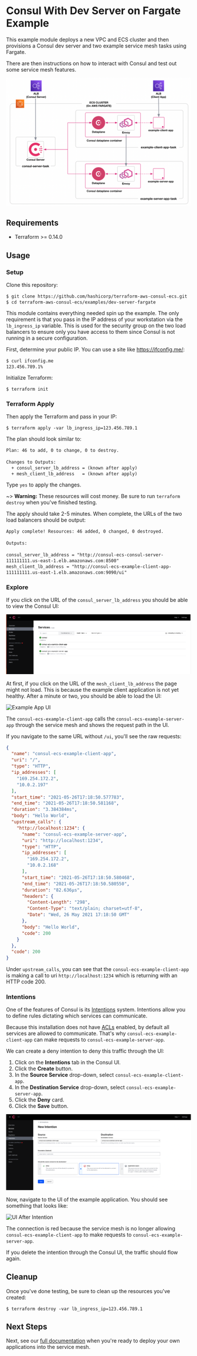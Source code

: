 # Consul With Dev Server on Fargate Example

This example module deploys a new VPC and ECS cluster and then provisions
a Consul dev server and two example service mesh tasks using Fargate.

There are then instructions on how to interact with Consul and test out
some service mesh features.

![Example architecture](https://github.com/hashicorp/terraform-aws-consul-ecs/blob/main/_docs/dev-server-fargate.png?raw=true)

## Requirements

* Terraform >= 0.14.0

## Usage

### Setup

Clone this repository:

```console
$ git clone https://github.com/hashicorp/terraform-aws-consul-ecs.git
$ cd terraform-aws-consul-ecs/examples/dev-server-fargate
```

This module contains everything needed spin up the example. The only
requirement is that you pass in the IP address of your workstation via the `lb_ingress_ip`
variable. This is used for the security group on the two load balancers to ensure
only you have access to them since Consul is not running in a secure configuration.

First, determine your public IP. You can use a site like https://ifconfig.me/:

```console
$ curl ifconfig.me
123.456.789.1%
```

Initialize Terraform:

```console
$ terraform init
```

### Terraform Apply

Then apply the Terraform and pass in your IP:

```console
$ terraform apply -var lb_ingress_ip=123.456.789.1
```

The plan should look similar to:

```shell
Plan: 46 to add, 0 to change, 0 to destroy.

Changes to Outputs:
  + consul_server_lb_address = (known after apply)
  + mesh_client_lb_address   = (known after apply)
```

Type `yes` to apply the changes.

~> **Warning:** These resources will cost money. Be sure to run `terraform destroy`
   when you've finished testing.

The apply should take 2-5 minutes. When complete, the URLs of the two load
balancers should be output:

```shell
Apply complete! Resources: 46 added, 0 changed, 0 destroyed.

Outputs:

consul_server_lb_address = "http://consul-ecs-consul-server-111111111.us-east-1.elb.amazonaws.com:8500"
mesh_client_lb_address = "http://consul-ecs-example-client-app-111111111.us-east-1.elb.amazonaws.com:9090/ui"
```

### Explore

If you click on the URL of the `consul_server_lb_address` you should be able
to view the Consul UI:

![Consul UI](https://github.com/hashicorp/terraform-aws-consul-ecs/blob/main/_docs/consul-ui.png?raw=true)

At first, if you click on the URL of the `mesh_client_lb_address` the page might not
load. This is because the example client application is not yet healthy. After
a minute or two, you should be able to load the UI:

![Example App UI](https://github.com/hashicorp/terraform-aws-consul-ecs/blob/main/_docs/example-app.png?raw=true)

The `consul-ecs-example-client-app` calls the `consul-ecs-example-server-app` through the service mesh
and shows the request path in the UI.

If you navigate to the same URL without `/ui`, you'll see the raw requests:

```json
{
  "name": "consul-ecs-example-client-app",
  "uri": "/",
  "type": "HTTP",
  "ip_addresses": [
    "169.254.172.2",
    "10.0.2.197"
  ],
  "start_time": "2021-05-26T17:18:50.577783",
  "end_time": "2021-05-26T17:18:50.581168",
  "duration": "3.384384ms",
  "body": "Hello World",
  "upstream_calls": {
    "http://localhost:1234": {
      "name": "consul-ecs-example-server-app",
      "uri": "http://localhost:1234",
      "type": "HTTP",
      "ip_addresses": [
        "169.254.172.2",
        "10.0.2.168"
      ],
      "start_time": "2021-05-26T17:18:50.580468",
      "end_time": "2021-05-26T17:18:50.580550",
      "duration": "82.636µs",
      "headers": {
        "Content-Length": "298",
        "Content-Type": "text/plain; charset=utf-8",
        "Date": "Wed, 26 May 2021 17:18:50 GMT"
      },
      "body": "Hello World",
      "code": 200
    }
  },
  "code": 200
}
```

Under `upstream_calls`, you can see that the `consul-ecs-example-client-app` is making
a call to uri `http://localhost:1234` which is returning with an HTTP code 200.

### Intentions

One of the features of Consul is its [Intentions](/docs/connect/intentions) system.
Intentions allow you to define rules dictating which services can communicate.

Because this installation does not have [ACLs](/docs/security/acl) enabled, by
default all services are allowed to communicate. That's why `consul-ecs-example-client-app`
can make requests to `consul-ecs-example-server-app`.

We can create a deny intention to deny this traffic through the UI:

1. Click on the **Intentions** tab in the Consul UI.
1. Click the **Create** button.
1. In the **Source Service** drop-down, select `consul-ecs-example-client-app`.
1. In the **Destination Service** drop-down, select `consul-ecs-example-server-app`.
1. Click the **Deny** card.
1. Click the **Save** button.

![Intention UI](https://github.com/hashicorp/terraform-aws-consul-ecs/blob/main/_docs/intentions.png?raw=true)

Now, navigate to the UI of the example application. You should see something
that looks like:

![UI After Intention](https://github.com/hashicorp/terraform-aws-consul-ecs/blob/main/_docs/ui-after-intention.png?raw=true)

The connection is red because the service mesh is no longer allowing `consul-ecs-example-client-app` to 
make requests to `consul-ecs-example-server-app`.

If you delete the intention through the Consul UI, the traffic should flow again.

## Cleanup

Once you've done testing, be sure to clean up the resources you've created:

```console
$ terraform destroy -var lb_ingress_ip=123.456.789.1
```

## Next Steps

Next, see our [full documentation](https://www.consul.io/docs/ecs) when you're ready to deploy your own applications
into the service mesh.

